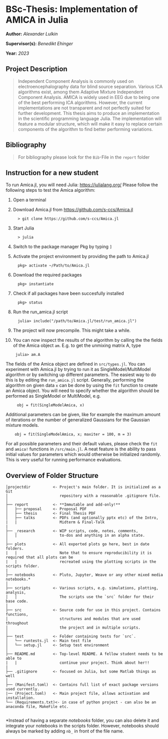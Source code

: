 # **BSc-Thesis:** Implementation of AMICA in Julia
**Author:** *Alexander Lulkin*

**Supervisor(s):** *Benedikt Ehinger*

**Year:** *2023*

## Project Description
>Independent Component Analysis is commonly used on electroencephalography data for blind source separation. Various ICA
algorithms exist, among them Adaptive Mixture Independent Component Analysis. AMICA is widely used in EEG due to being one of the best
performing ICA algorithms. However, the current implementations are not transparent and not perfectly suited for further development. This
thesis aims to produce an implementation in the scientific programming language Julia. The implementation will feature a modular structure,
which will make it easy to replace certain components of the algorithm to find better performing variations.

## Bibliography
>For bibliography please look for the `Bib`-File in the `report` folder

## Instruction for a new student
To run Amica.jl, you will need Julia: https://julialang.org/
Please follow the following steps to test the Amica algorithm:
1. Open a terminal

2. Download Amica.jl from https://github.com/s-ccs/Amica.jl

         > git clone https://github.com/s-ccs/Amica.jl
3. Start Julia

         > julia
4. Switch to the package manager Pkg by typing `]`
5. Activate the project environment by providing the path to Amica.jl

         pkg> activate ~/Path/to/Amica.jl
6. Download the required packages

         pkg> instantiate
7. Check if all packages have been succesfully installed

         pkg> status
8. Run the run_amica.jl script

         julia> include("/path/to/Amica.jl/test/run_amica.jl")
9. The project will now precompile. This might take a while.
10. You can now inspect the results of the algorithm by calling the the fields of the Amica object `am`. E.g. to get the unmixing matrix A, type

         julia> am.A
The fields of the Amica object are defined in `src/types.jl`.
You can experiment with Amica.jl by trying to run it as SingleModel/MultiModel algorithm or by switching up different parameters. The easiest way to do this is by editing the `run_amica.jl` script.
Generally, performing the algorithm on given data `x` can be done by using the `fit` function to create an Amica object. You will need to specify whether the algorithm should be performed as SingleModel or MultiModel, e.g.

         obj = fit(SingleModelAmica, x)
Additional parameters can be given, like for example the maximum amount of iterations or the number of generalized Gaussians for the Gaussian mixture models.

        obj = fit(SingleModelAmica, x; maxiter = 100, m = 3)
For all possible parameters and their default values, please check the `fit` and `amica!` functions in `/src/main.jl`.
A neat feature is the ability to pass initial values for parameters which would otherwise be initialized randomly. This is very useful for running performance evaluations.

## Overview of Folder Structure 

```
│projectdir          <- Project's main folder. It is initialized as a Git
│                       repository with a reasonable .gitignore file.
│
├── report           <- **Immutable and add-only!**
│   ├── proposal     <- Proposal PDF
│   ├── thesis       <- Final Thesis PDF
│   ├── talks        <- PDFs (and optionally pptx etc) of the Intro,
|   |                   Midterm & Final-Talk
|
├── _research        <- WIP scripts, code, notes, comments,
│   |                   to-dos and anything in an alpha state.
│
├── plots            <- All exported plots go here, best in date folders.
|   |                   Note that to ensure reproducibility it is required that all plots can be
|   |                   recreated using the plotting scripts in the scripts folder.
|
├── notebooks        <- Pluto, Jupyter, Weave or any other mixed media notebooks.*
│
├── scripts          <- Various scripts, e.g. simulations, plotting, analysis,
│   │                   The scripts use the `src` folder for their base code.
│
├── src              <- Source code for use in this project. Contains functions,
│                       structures and modules that are used throughout
│                       the project and in multiple scripts.
│
├── test             <- Folder containing tests for `src`.
│   └── runtests.jl  <- Main test file
│   └── setup.jl     <- Setup test environment
│
├── README.md        <- Top-level README. A fellow student needs to be able to
|   |                   continue your project. Think about her!!
|
├── .gitignore       <- focused on Julia, but some Matlab things as well
│
├── (Manifest.toml)  <- Contains full list of exact package versions used currently.
|── (Project.toml)   <- Main project file, allows activation and installation.
└── (Requirements.txt)<- in case of python project - can also be an anaconda file, MakeFile etc.
                        
```

\*Instead of having a separate *notebooks* folder, you can also delete it and integrate your notebooks in the scripts folder. However, notebooks should always be marked by adding `nb_` in front of the file name.
